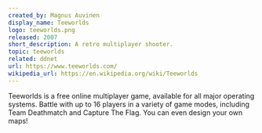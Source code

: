 ```yaml
---
created_by: Magnus Auvinen
display_name: Teeworlds
logo: teeworlds.png
released: 2007
short_description: A retro multiplayer shooter.
topic: teeworlds
related: ddnet
url: https://www.teeworlds.com/
wikipedia_url: https://en.wikipedia.org/wiki/Teeworlds
---
```

Teeworlds is a free online multiplayer game, available for all major operating systems. Battle with up to 16 players in a variety of game modes, including Team Deathmatch and Capture The Flag. You can even design your own maps!
